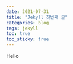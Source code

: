```yaml
---
date: 2021-07-31
title: "Jekyll 첫번째 글"
categories: blog
tags: jekyll
toc: true  
toc_sticky: true 
---
```



Hello